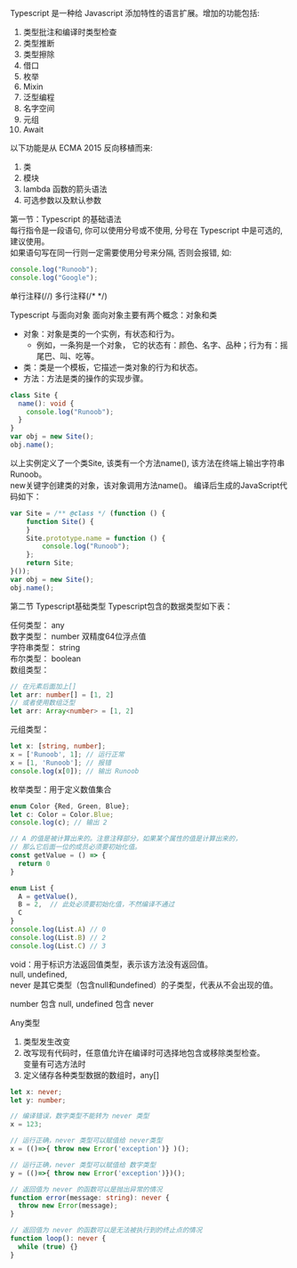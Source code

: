 Typescript 是一种给 Javascript 添加特性的语言扩展。增加的功能包括:

1. 类型批注和编译时类型检查
2. 类型推断
3. 类型擦除
4. 借口
5. 枚举
6. Mixin
7. 泛型编程
8. 名字空间
9. 元组
10. Await

以下功能是从 ECMA 2015 反向移植而来:

1. 类
2. 模块
3. lambda 函数的箭头语法
4. 可选参数以及默认参数

第一节：Typescript 的基础语法  
每行指令是一段语句, 你可以使用分号或不使用, 分号在 Typescript 中是可选的, 建议使用。  
如果语句写在同一行则一定需要使用分号来分隔, 否则会报错, 如:

```ts
console.log("Runoob");
console.log("Google");
```

单行注释(//) 多行注释(/\* \*/)

Typescript 与面向对象
面向对象主要有两个概念：对象和类

- 对象：对象是类的一个实例，有状态和行为。
  - 例如，一条狗是一个对象， 它的状态有：颜色、名字、品种；行为有：摇尾巴、叫、吃等。
- 类：类是一个模板，它描述一类对象的行为和状态。
- 方法：方法是类的操作的实现步骤。

```ts
class Site {
  name(): void {
    console.log("Runoob");
  }
}
var obj = new Site();
obj.name();
```
以上实例定义了一个类Site, 该类有一个方法name(), 该方法在终端上输出字符串Runoob。  
new关键字创建类的对象，该对象调用方法name()。
编译后生成的JavaScript代码如下：
```ts
var Site = /** @class */ (function () {
    function Site() {
    }
    Site.prototype.name = function () {
        console.log("Runoob");
    };
    return Site;
}());
var obj = new Site();
obj.name();
```

第二节 Typescript基础类型
Typescript包含的数据类型如下表：

任何类型： any<br>
数字类型： number 双精度64位浮点值<br>
字符串类型： string<br>
布尔类型： boolean<br>
数组类型：
```ts
// 在元素后面加上[]
let arr: number[] = [1, 2]
// 或者使用数组泛型
let arr: Array<number> = [1, 2]
```
元组类型：
```ts
let x: [string, number];
x = ['Runoob', 1]; // 运行正常
x = [1, 'Runoob']; // 报错
console.log(x[0]); // 输出 Runoob
```
枚举类型：用于定义数值集合
```ts
enum Color {Red, Green, Blue};
let c: Color = Color.Blue;
console.log(c); // 输出 2

// A 的值是被计算出来的。注意注释部分，如果某个属性的值是计算出来的，  
// 那么它后面一位的成员必须要初始化值。
const getValue = () => {
  return 0
}

enum List {
  A = getValue(),
  B = 2,  // 此处必须要初始化值，不然编译不通过
  C
}
console.log(List.A) // 0
console.log(List.B) // 2
console.log(List.C) // 3
```
void：用于标识方法返回值类型，表示该方法没有返回值。  
null, undefined,  
never 是其它类型（包含null和undefined）的子类型，代表从不会出现的值。

number 包含 null, undefined 包含 never

Any类型  
1. 类型发生改变
2. 改写现有代码时，任意值允许在编译时可选择地包含或移除类型检查。  
  变量有可选方法时
3. 定义储存各种类型数据的数组时，any[]

```ts
let x: never;
let y: number;

// 编译错误，数字类型不能转为 never 类型
x = 123;

// 运行正确，never 类型可以赋值给 never类型
x = (()=>{ throw new Error('exception')} )();

// 运行正确，never 类型可以赋值给 数字类型
y = (()=>{ throw new Error('exception')})();

// 返回值为 never 的函数可以是抛出异常的情况
function error(message: string): never {
  throw new Error(message);
}

// 返回值为 never 的函数可以是无法被执行到的终止点的情况
function loop(): never {
  while (true) {}
}
```